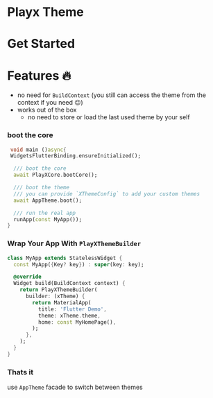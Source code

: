 # Playx Theme

# Get Started

# Features 🔥

- no need for `BuildContext` (you still can access the theme from the context if you need 😉)
- works out of the box
  - no need to store or load the last used theme by your self

### boot the core

```dart
 void main ()async{
 WidgetsFlutterBinding.ensureInitialized();

  /// boot the core
  await PlayXCore.bootCore();

  /// boot the theme
  /// you can provide `XThemeConfig` to add your custom themes
  await AppTheme.boot();

  /// run the real app
  runApp(const MyApp());
}
```

### Wrap Your App With `PlayXThemeBuilder`

```dart
class MyApp extends StatelessWidget {
  const MyApp({Key? key}) : super(key: key);

  @override
  Widget build(BuildContext context) {
    return PlayXThemeBuilder(
      builder: (xTheme) {
        return MaterialApp(
          title: 'Flutter Demo',
          theme: xTheme.theme,
          home: const MyHomePage(),
        );
      },
    );
  }
}
```

### Thats it

use `AppTheme` facade to switch between themes
